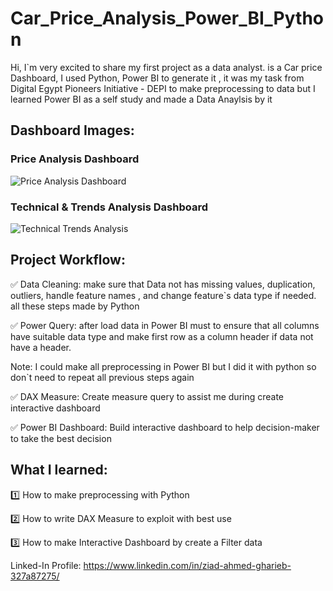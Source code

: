 # Car_Price_Analysis_Power_BI_Python
Hi, I`m very excited to share my first project as a data analyst. is a Car price Dashboard, I used Python, Power BI to generate it , it was my task from Digital Egypt Pioneers Initiative - DEPI to make preprocessing to data but I learned Power BI as a self study and made a Data Anaylsis by it 

## Dashboard Images:

### Price Analysis Dashboard

![Price Analysis Dashboard](https://github.com/user-attachments/assets/c3433c2f-2ede-4fc6-90de-2d811eb96b18)

### Technical & Trends  Analysis Dashboard

![Technical   Trends Analysis](https://github.com/user-attachments/assets/98903399-a310-4294-8739-e77bfc1f9f76)


## Project Workflow:



✅ Data Cleaning: make sure that Data not has missing values, duplication, outliers, handle feature names , and change feature`s data type if needed. all these steps made by Python



✅ Power Query: after load data in Power BI must to ensure that all columns have suitable data type and make first row as a column header if data not have a header.



Note: I could make all preprocessing in Power BI but I did it with python so don`t need to repeat all previous steps again



✅ DAX Measure: Create measure query to assist me during create interactive dashboard



✅ Power BI Dashboard: Build interactive dashboard to help decision-maker to take the best decision


## What I learned:


1️⃣ How to make preprocessing with Python



2️⃣ How to write DAX Measure to exploit with best use



3️⃣ How to make Interactive Dashboard by create a Filter data


Linked-In Profile:
https://www.linkedin.com/in/ziad-ahmed-gharieb-327a87275/
